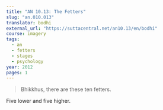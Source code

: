 ```yaml
---
title: "AN 10.13: The Fetters"
slug: "an.010.013"
translator: bodhi
external_url: "https://suttacentral.net/an10.13/en/bodhi"
course: imagery
tags:
  - an
  - fetters
  - stages
  - psychology
year: 2012
pages: 1
---
```


> Bhikkhus, there are these ten fetters. 

Five lower and five higher.

